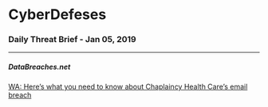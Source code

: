 # CyberDefeses
### Daily Threat Brief - Jan 05, 2019

 
-----
 
##### DataBreaches.net
[WA: Here’s what you need to know about Chaplaincy Health Care’s email breach](https://www.databreaches.net/wa-heres-what-you-need-to-know-about-chaplaincy-health-cares-email-breach/)
 
